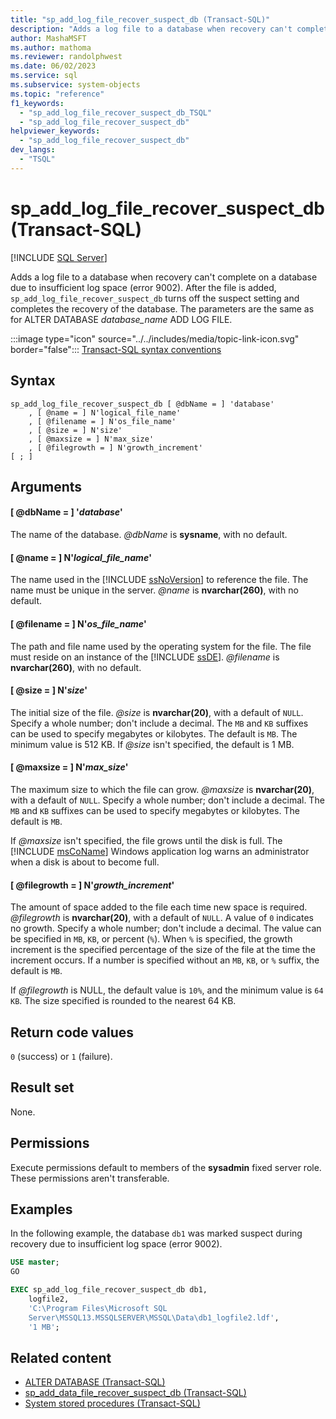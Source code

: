 ```yaml
---
title: "sp_add_log_file_recover_suspect_db (Transact-SQL)"
description: "Adds a log file to a database when recovery can't complete on a database due to insufficient log space (error 9002)."
author: MashaMSFT
ms.author: mathoma
ms.reviewer: randolphwest
ms.date: 06/02/2023
ms.service: sql
ms.subservice: system-objects
ms.topic: "reference"
f1_keywords:
  - "sp_add_log_file_recover_suspect_db_TSQL"
  - "sp_add_log_file_recover_suspect_db"
helpviewer_keywords:
  - "sp_add_log_file_recover_suspect_db"
dev_langs:
  - "TSQL"
---
```

# sp_add_log_file_recover_suspect_db (Transact-SQL)

[!INCLUDE [SQL Server](../../includes/applies-to-version/sqlserver.md)]

Adds a log file to a database when recovery can't complete on a database due to insufficient log space (error 9002). After the file is added, `sp_add_log_file_recover_suspect_db` turns off the suspect setting and completes the recovery of the database. The parameters are the same as for ALTER DATABASE *database_name* ADD LOG FILE.

:::image type="icon" source="../../includes/media/topic-link-icon.svg" border="false"::: [Transact-SQL syntax conventions](../../t-sql/language-elements/transact-sql-syntax-conventions-transact-sql.md)

## Syntax

```syntaxsql
sp_add_log_file_recover_suspect_db [ @dbName = ] 'database'
    , [ @name = ] N'logical_file_name'
    , [ @filename = ] N'os_file_name'
    , [ @size = ] N'size'
    , [ @maxsize = ] N'max_size'
    , [ @filegrowth = ] N'growth_increment'
[ ; ]
```

## Arguments

#### [ @dbName = ] '*database*'

The name of the database. *@dbName* is **sysname**, with no default.

#### [ @name = ] N'*logical_file_name*'

The name used in the [!INCLUDE [ssNoVersion](../../includes/ssnoversion-md.md)] to reference the file. The name must be unique in the server. *@name* is **nvarchar(260)**, with no default.

#### [ @filename = ] N'*os_file_name*'

The path and file name used by the operating system for the file. The file must reside on an instance of the [!INCLUDE [ssDE](../../includes/ssde-md.md)]. *@filename* is **nvarchar(260)**, with no default.

#### [ @size = ] N'*size*'

The initial size of the file. *@size* is **nvarchar(20)**, with a default of `NULL`. Specify a whole number; don't include a decimal. The `MB` and `KB` suffixes can be used to specify megabytes or kilobytes. The default is `MB`. The minimum value is 512 KB. If *@size* isn't specified, the default is 1 MB.

#### [ @maxsize = ] N'*max_size*'

The maximum size to which the file can grow. *@maxsize* is **nvarchar(20)**, with a default of `NULL`. Specify a whole number; don't include a decimal. The `MB` and `KB` suffixes can be used to specify megabytes or kilobytes. The default is `MB`.

If *@maxsize* isn't specified, the file grows until the disk is full. The [!INCLUDE [msCoName](../../includes/msconame-md.md)] Windows application log warns an administrator when a disk is about to become full.

#### [ @filegrowth = ] N'*growth_increment*'

The amount of space added to the file each time new space is required. *@filegrowth* is **nvarchar(20)**, with a default of `NULL`. A value of `0` indicates no growth. Specify a whole number; don't include a decimal. The value can be specified in `MB`, `KB`, or percent (`%`). When `%` is specified, the growth increment is the specified percentage of the size of the file at the time the increment occurs. If a number is specified without an `MB`, `KB`, or `%` suffix, the default is `MB`.

If *@filegrowth* is NULL, the default value is `10%`, and the minimum value is `64 KB`. The size specified is rounded to the nearest 64 KB.

## Return code values

`0` (success) or `1` (failure).

## Result set

None.

## Permissions

Execute permissions default to members of the **sysadmin** fixed server role. These permissions aren't transferable.

## Examples

In the following example, the database `db1` was marked suspect during recovery due to insufficient log space (error 9002).

```sql
USE master;
GO

EXEC sp_add_log_file_recover_suspect_db db1,
    logfile2,
    'C:\Program Files\Microsoft SQL
    Server\MSSQL13.MSSQLSERVER\MSSQL\Data\db1_logfile2.ldf',
    '1 MB';
```

## Related content

- [ALTER DATABASE (Transact-SQL)](../../t-sql/statements/alter-database-transact-sql.md)
- [sp_add_data_file_recover_suspect_db (Transact-SQL)](sp-add-data-file-recover-suspect-db-transact-sql.md)
- [System stored procedures (Transact-SQL)](system-stored-procedures-transact-sql.md)
